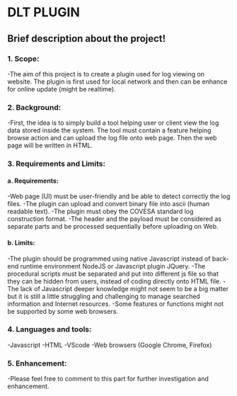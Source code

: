 # DLT PLUGIN
## Brief description about the project!

### 1.  Scope:

   -The aim of this project is to create a plugin used for log viewing on website. The plugin is first used for local network and then can be enhance for online update (might be realtime).
### 2.  Background:

   -First, the idea is to simply build a tool helping user or client view the log data stored inside the system. The tool must contain a feature helping browse action and can upload the log file onto web page. Then the web page will be written in HTML.

### 3.  Requirements and Limits:
    
#### a.     Requirements:

   -Web page (UI) must be user-friendly and be able to detect correctly the log files.
   -The plugin can upload and convert binary file into ascii (human readable text).
   -The plugin must obey the COVESA standard log construction format.
   -The header and the payload must be considered as separate parts and be processed sequentially before uploading on Web.

#### b.     Limits: 

   -The plugin should be programmed using native Javascript instead of back-end runtime environment NodeJS or Javascript plugin JQuery.
   -The procedural scripts must be separated and put into different js file so that they can be hidden from users, instead of coding directly onto HTML file.
   -The lack of Javascript deeper knowledge might not seem to be a big matter but it is still a little struggling and challenging to manage searched information and Internet resources.
   -Some features or functions might not be supported by some web browsers.

### 4.  Languages and tools:
   -Javascript
   -HTML
   -VScode
   -Web browsers (Google Chrome, Firefox)

### 5.  Enhancement: 
   -Please feel free to comment to this part for further investigation and enhancement.

